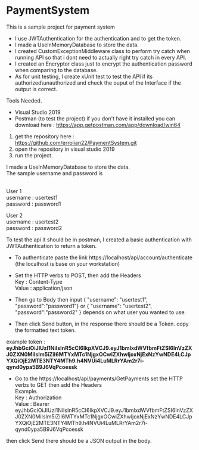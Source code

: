 # PaymentSystem
This is a sample project for payment system

* I use JWTAuthentication for the authentication and to get the token. <br />
* I made a UseInMemoryDatabase to store the data. <br />
* I created CustomExceptionMiddleware class to perform try catch when running API so that i dont need to actually right try catch in every API. <br />
* I created an Encryptor class just to encrypt the authentication password when comparing to the database. <br />
* As for unit testing, I create xUnit test to test the API if its authorized\unauthorized and check the ouput of the Interface if the output is correct. <br />

Tools Needed.
* Visual Studio 2019
* Postman (to test the project) if you don't have it installed you can download here : https://app.getpostman.com/app/download/win64

1) get the repository here : https://github.com/errolian22/PaymentSystem.git
2) open the repository in visual studio 2019
3) run the project.

I made a UseInMemoryDatabase to store the data. <br />
The sample username and password is <br />

<br />
User 1 <br />
username : usertest1 <br />
password : password1 <br />

User 2 <br />
username : usertest2 <br />
password : password2 <br />

To test the api it should be in postman, I created a basic authentication with JWTAuthentication to return a token. <br />

* To authenticate paste the link https://localhost/api/account/authenticate (the localhost is base on your workstation) <br />
* Set the  HTTP verbs to POST, then add the Headers <br />
Key : Content-Type <br />
Value : application/json <br />

* Then go to Body then input { "username": "usertest1", "password":"password1"} or { "username": "usertest2", "password":"password2" } depends on what user you wanted to use. <br />
* Then click Send button, in the response  there should be a Token. copy the formatted text token. <br />

example token :  <br /><strong>eyJhbGciOiJIUzI1NiIsInR5cCI6IkpXVCJ9.eyJ1bmlxdWVfbmFtZSI6InVzZXJ0ZXN0MiIsIm5iZiI6MTYxMTc1NjgxOCwiZXhwIjoxNjExNzYwNDE4LCJpYXQiOjE2MTE3NTY4MTh9.h4NVUi4LuMLRrYAm2r7i-qynd0ypa5B9J6VqPcoessk</strong>  <br />

* Go to the https://localhost/api/payments/GetPayments  set the  HTTP verbs to GET then add the Headers <br />
Example. <br />
Key : Authorization <br />
Value : Bearer  eyJhbGciOiJIUzI1NiIsInR5cCI6IkpXVCJ9.eyJ1bmlxdWVfbmFtZSI6InVzZXJ0ZXN0MiIsIm5iZiI6MTYxMTc1NjgxOCwiZXhwIjoxNjExNzYwNDE4LCJpYXQiOjE2MTE3NTY4MTh9.h4NVUi4LuMLRrYAm2r7i-qynd0ypa5B9J6VqPcoessk <br />

then click Send there should be a JSON output in the body. <br />





